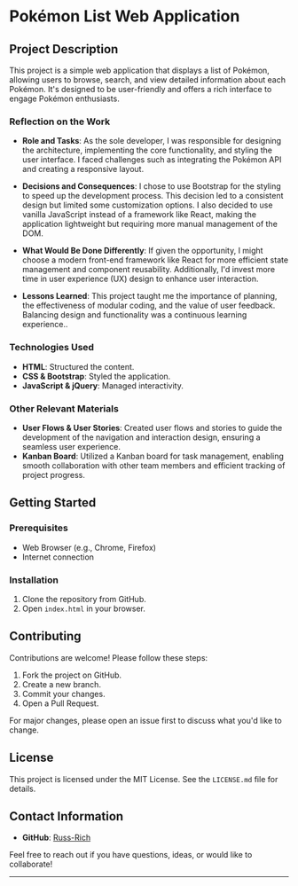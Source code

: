 # Pokémon List Web Application

## Project Description

This project is a simple web application that displays a list of Pokémon, allowing users to browse, search, and view detailed information about each Pokémon. It's designed to be user-friendly and offers a rich interface to engage Pokémon enthusiasts.

### Reflection on the Work

- **Role and Tasks**: As the sole developer,  I was responsible for designing the architecture, implementing the core functionality, and styling the user interface. I faced challenges such as integrating the Pokémon API and creating a responsive layout.

- **Decisions and Consequences**: I chose to use Bootstrap for the styling to speed up the development process. This decision led to a consistent design but limited some customization options. I also decided to use vanilla JavaScript instead of a framework like React, making the application lightweight but requiring more manual management of the DOM.

- **What Would Be Done Differently**: If given the opportunity, I might choose a modern front-end framework like React for more efficient state management and component reusability. Additionally, I'd invest more time in user experience (UX) design to enhance user interaction.

- **Lessons Learned**: This project taught me the importance of planning, the effectiveness of modular coding, and the value of user feedback. Balancing design and functionality was a continuous learning experience..

### Technologies Used

- **HTML**: Structured the content.
- **CSS & Bootstrap**: Styled the application.
- **JavaScript & jQuery**: Managed interactivity.

### Other Relevant Materials

- **User Flows & User Stories**: Created user flows and stories to guide the development of the navigation and interaction design, ensuring a seamless user experience.
- **Kanban Board**: Utilized a Kanban board for task management, enabling smooth collaboration with other team members and efficient tracking of project progress.

## Getting Started

### Prerequisites

- Web Browser (e.g., Chrome, Firefox)
- Internet connection

### Installation

1. Clone the repository from GitHub.
2. Open `index.html` in your browser.

## Contributing

Contributions are welcome! Please follow these steps:

1. Fork the project on GitHub.
2. Create a new branch.
3. Commit your changes.
4. Open a Pull Request.

For major changes, please open an issue first to discuss what you'd like to change.

## License

This project is licensed under the MIT License. See the `LICENSE.md` file for details.

## Contact Information

- **GitHub**: [Russ-Rich](https://github.com/Russ-Rich)

Feel free to reach out if you have questions, ideas, or would like to collaborate!

---
